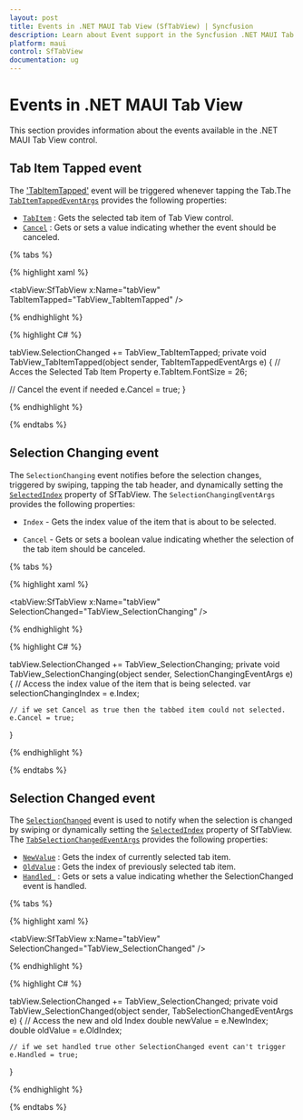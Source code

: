 ```yaml
---
layout: post
title: Events in .NET MAUI Tab View (SfTabView) | Syncfusion
description: Learn about Event support in the Syncfusion .NET MAUI Tab View (SfTabView) control, its elements, and more.
platform: maui
control: SfTabView
documentation: ug
---
```


# Events in .NET MAUI Tab  View

This section provides information about the events available in the .NET MAUI Tab View control.

## Tab Item Tapped event

The ['TabItemTapped'](https://help.syncfusion.com/cr/maui/Syncfusion.Maui.TabView.SfTabView.html#Syncfusion_Maui_TabView_SfTabView_TabItemTapped) event will be triggered whenever tapping the Tab.The [`TabItemTappedEventArgs`](https://help.syncfusion.com/cr/maui/Syncfusion.Maui.TabView.TabItemTappedEventArgs.html) provides the following properties:

* [`TabItem`](https://help.syncfusion.com/cr/maui/Syncfusion.Maui.TabView.TabItemTappedEventArgs.html#Syncfusion_Maui_TabView_TabItemTappedEventArgs_TabItem) : Gets the selected tab item of Tab View control.
* [`Cancel`](https://help.syncfusion.com/cr/maui/Syncfusion.Maui.TabView.TabItemTappedEventArgs.html#Syncfusion_Maui_TabView_TabItemTappedEventArgs_Cancel) : Gets or sets a value indicating whether the event should be canceled.

{% tabs %}

{% highlight xaml %}

<tabView:SfTabView x:Name="tabView" TabItemTapped="TabView_TabItemTapped" />

{% endhighlight %}

{% highlight C# %}

tabView.SelectionChanged += TabView_TabItemTapped;
private void TabView_TabItemTapped(object sender, TabItemTappedEventArgs e)
{
   // Acces the Selected Tab Item Property
    e.TabItem.FontSize = 26;

   // Cancel the event if needed
    e.Cancel = true;
}

{% endhighlight %}

{% endtabs %}

## Selection Changing event

The `SelectionChanging` event notifies before the selection changes, triggered by swiping, tapping the tab header, and dynamically setting the [`SelectedIndex`](https://help.syncfusion.com/cr/maui/Syncfusion.Maui.TabView.SfTabView.html?tabs=tabid-1#Syncfusion_Maui_TabView_SfTabView_SelectedIndex) property of SfTabView. The `SelectionChangingEventArgs` provides the following properties:

* `Index` - Gets the index value of the item that is about to be selected. 

* `Cancel` - Gets or sets a boolean value indicating whether the selection of the tab item should be canceled.

{% tabs %}

{% highlight xaml %}

<tabView:SfTabView x:Name="tabView" SelectionChanged="TabView_SelectionChanging" />
	
{% endhighlight %}

{% highlight C# %}

tabView.SelectionChanged += TabView_SelectionChanging;
private void TabView_SelectionChanging(object sender, SelectionChangingEventArgs e)
{
    // Access the index value of the item that is being selected.
    var selectionChangingIndex =  e.Index;

    // if we set Cancel as true then the tabbed item could not selected.
    e.Cancel = true;
}

{% endhighlight %}

{% endtabs %}

## Selection Changed event

The [`SelectionChanged`](https://help.syncfusion.com/cr/maui/Syncfusion.Maui.TabView.SfTabView.html#Syncfusion_Maui_TabView_SfTabView_SelectionChanged) event is used to notify when the selection is changed by swiping or dynamically setting the [`SelectedIndex`](https://help.syncfusion.com/cr/maui/Syncfusion.Maui.TabView.SfTabView.html?tabs=tabid-1#Syncfusion_Maui_TabView_SfTabView_SelectedIndex) property of SfTabView. The [`TabSelectionChangedEventArgs`](https://help.syncfusion.com/cr/maui/Syncfusion.Maui.TabView.TabSelectionChangedEventArgs.html) provides the following properties:

* [`NewValue`](https://help.syncfusion.com/cr/maui/Syncfusion.Maui.TabView.TabSelectionChangedEventArgs.html#Syncfusion_Maui_TabView_TabSelectionChangedEventArgs_NewIndex) : Gets the index of currently selected tab item.
* [`OldValue`](https://help.syncfusion.com/cr/maui/Syncfusion.Maui.TabView.TabSelectionChangedEventArgs.html#Syncfusion_Maui_TabView_TabSelectionChangedEventArgs_OldIndex) : Gets the index of previously selected tab item.
* [`Handled `](https://help.syncfusion.com/cr/maui/Syncfusion.Maui.TabView.TabSelectionChangedEventArgs.html#Syncfusion_Maui_TabView_TabSelectionChangedEventArgs_Handled) : Gets or sets a value indicating whether the SelectionChanged event is handled.

{% tabs %}

{% highlight xaml %}

<tabView:SfTabView x:Name="tabView" SelectionChanged="TabView_SelectionChanged" />
	
{% endhighlight %}

{% highlight C# %}

tabView.SelectionChanged += TabView_SelectionChanged;
private void TabView_SelectionChanged(object sender, TabSelectionChangedEventArgs e)
{
    // Access the new and old Index
    double newValue = e.NewIndex;
    double oldValue = e.OldIndex;

    // if we set handled true other SelectionChanged event can't trigger
    e.Handled = true;
}

{% endhighlight %}

{% endtabs %}

